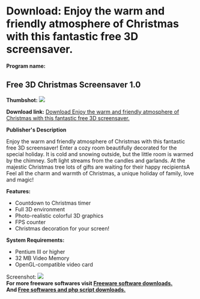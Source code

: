 # Download: Enjoy the warm and friendly atmosphere of Christmas with this fantastic free 3D screensaver.

**Program name:**

## Free 3D Christmas Screensaver 1.0

  
**Thumbshot:** ![](http://www.freewarefiles.com/screenshot/3dsvrxmastree08_md.jpg)   
  
**Download link:** [Download Enjoy the warm and friendly atmosphere of Christmas with this fantastic free 3D screensaver.](http://freesoftwares.boysofts.com/Free-3D-Christmas-Screensaver_program_45771.html)  
  


**Publisher's Description**  
  


Enjoy the warm and friendly atmosphere of Christmas with this fantastic free 3D screensaver! Enter a cozy room beautifully decorated for the special holiday. It is cold and snowing outside, but the little room is warmed by the chimney. Soft light streams from the candles and garlands. At the majestic Christmas tree lots of gifts are waiting for their happy recipientsA Feel all the charm and warmth of Christmas, a unique holiday of family, love and magic! 

**Features:**

  * Countdown to Christmas timer 
  * Full 3D environment 
  * Photo-realistic colorful 3D graphics 
  * FPS counter 
  * Christmas decoration for your screen! 

**System Requirements:**

  * Pentium III or higher 
  * 32 MB Video Memory 
  * OpenGL-compatible video card 

  
  
Screenshot: ![](http://www.freewarefiles.com/screenshot/3dsvrxmastree08.jpg)   
**For more freeware softwares visit [Freeware software downloads.](http://freesoftwares.boysofts.com/)**   
**And [Free softwares and php script downloads.](http://www.boysofts.com/)**
